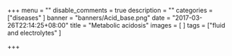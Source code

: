 +++
menu = ""
disable_comments = true
description = ""
categories = ["diseases"
]
banner = "banners/Acid_base.png"
date = "2017-03-26T22:14:25+08:00"
title = "Metabolic acidosis"
images = [
]
tags = ["fluid and electrolytes"
]

+++

<!--more-->
